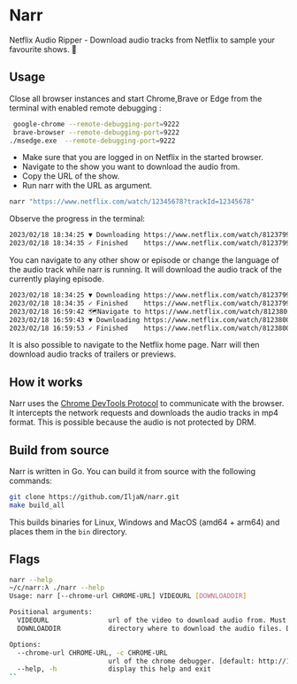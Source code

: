 # Narr
Netflix Audio Ripper - Download audio tracks from Netflix to sample your favourite shows. :musical_note:

## Usage

Close all browser instances and start Chrome,Brave or Edge from the terminal with enabled remote debugging :
```bash
 google-chrome --remote-debugging-port=9222
 brave-browser --remote-debugging-port=9222
./msedge.exe  --remote-debugging-port=9222
```

- Make sure that you are logged in on Netflix in the started browser.
- Navigate to the show you want to download the audio from.
- Copy the URL of the show.
- Run narr with the URL as argument.

```bash
narr "https://www.netflix.com/watch/12345678?trackId=12345678"
```

Observe the progress in the terminal:

```bash
2023/02/18 18:34:25 ▼ Downloading https://www.netflix.com/watch/81237996?trackId=14170056  ⟾  /home/looper/81237996-14170056-4037200794235010051
2023/02/18 18:34:35 ✓ Finished    https://www.netflix.com/watch/81237996?trackId=14170056  ⟾  /home/looper/81237996-14170056-4037200794235010051, got 65346400 bytes
```

You can navigate to any other show or episode or change the language of the audio track while narr is running. It will
download the audio track of the currently playing episode.

```bash
2023/02/18 18:34:25 ▼ Downloading https://www.netflix.com/watch/81237996?trackId=14170056  ⟾  /home/looper/81237996-14170056-4037200794235010051
2023/02/18 18:34:35 ✓ Finished    https://www.netflix.com/watch/81237996?trackId=14170056  ⟾  /home/looper/81237996-14170056-4037200794235010051, got 65346400 bytes
2023/02/18 16:59:42 🗺Navigate to https://www.netflix.com/watch/81238005?trackId=14170056 
2023/02/18 16:59:43 ▼ Downloading https://www.netflix.com/watch/81238005?trackId=14170056  ⟾  /home/looper/81238005-14170056-605394647632969758
2023/02/18 16:59:53 ✓ Finished    https://www.netflix.com/watch/81238005?trackId=14170056  ⟾  /home/looper/81238005-14170056-605394647632969758, got 65346400 bytes
```

It is also possible to navigate to the Netflix home page. Narr will then download audio tracks of trailers or previews.

## How it works

Narr uses the [Chrome DevTools Protocol](https://chromedevtools.github.io/devtools-protocol/) to communicate with the
browser. It intercepts the network requests
and downloads the audio tracks in mp4 format. This is possible because the audio is not protected by DRM.

## Build from source

Narr is written in Go. You can build it from source with the following commands:

```bash
git clone https://github.com/IljaN/narr.git
make build_all
```

This builds binaries for Linux, Windows and MacOS (amd64 + arm64) and places them in the `bin` directory.

## Flags

```bash
narr --help
~/c/narr:λ ./narr --help
Usage: narr [--chrome-url CHROME-URL] VIDEOURL [DOWNLOADDIR]

Positional arguments:
  VIDEOURL               url of the video to download audio from. Must be a netflix url. e.g. https://www.netflix.com/watch/12345678?trackId=12345678
  DOWNLOADDIR            directory where to download the audio files. Defaults to current working directory.

Options:
  --chrome-url CHROME-URL, -c CHROME-URL
                         url of the chrome debugger. [default: http://127.0.0.1:9222]
  --help, -h             display this help and exit
``
